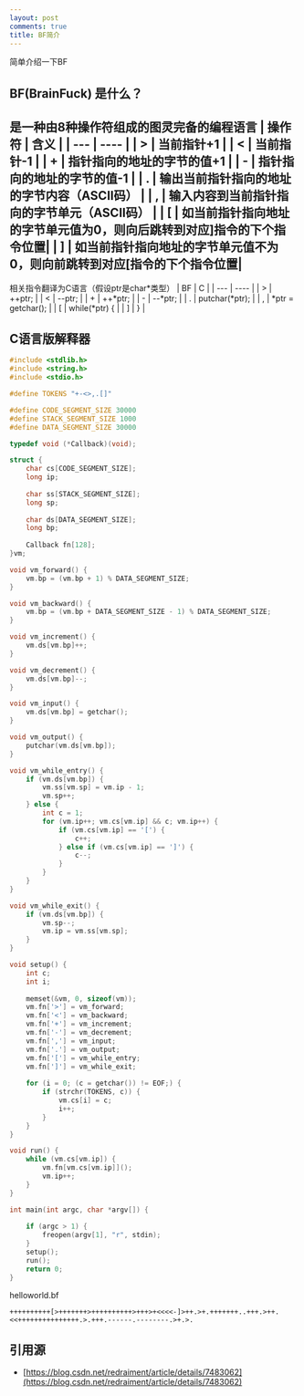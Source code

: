 ```yaml
---
layout: post
comments: true
title: BF简介
---
```


简单介绍一下BF

## BF(BrainFuck) 是什么？
是一种由8种操作符组成的图灵完备的编程语言
| 操作符 | 含义                   |
| ---   | ----                |
| >     | 当前指针+1             | 
| <     | 当前指针-1             |
| +     | 指针指向的地址的字节的值+1 |
| -     | 指针指向的地址的字节的值-1      |
| .     | 输出当前指针指向的地址的字节内容（ASCII码）  |
| ,     | 输入内容到当前指针指向的字节单元（ASCII码）      |
| [     | 如当前指针指向地址的字节单元值为0，则向后跳转到对应]指令的下个指令位置|
| ]     | 如当前指针指向地址的字节单元值不为0，则向前跳转到对应[指令的下个指令位置|
---
相关指令翻译为C语言（假设ptr是char*类型）
| BF    | C                   |
| ---   | ----                |
| >     | ++ptr;             | 
| <     | --ptr;             |
| +     | ++*ptr;           |
| -     | --*ptr;            |
| .     | putchar(*ptr);    |
| ,     | *ptr = getchar();  |
| [     | while(*ptr) {     |
| ]     | }                 |




## C语言版解释器
```c
#include <stdlib.h>
#include <string.h>
#include <stdio.h>

#define TOKENS "+-<>,.[]"

#define CODE_SEGMENT_SIZE 30000
#define STACK_SEGMENT_SIZE 1000
#define DATA_SEGMENT_SIZE 30000

typedef void (*Callback)(void);

struct {
    char cs[CODE_SEGMENT_SIZE];
    long ip;
    
    char ss[STACK_SEGMENT_SIZE];
    long sp;
    
    char ds[DATA_SEGMENT_SIZE];
    long bp;
    
    Callback fn[128];
}vm;

void vm_forward() {
    vm.bp = (vm.bp + 1) % DATA_SEGMENT_SIZE;
}

void vm_backward() {
    vm.bp = (vm.bp + DATA_SEGMENT_SIZE - 1) % DATA_SEGMENT_SIZE;
}

void vm_increment() {
    vm.ds[vm.bp]++;
}

void vm_decrement() {
    vm.ds[vm.bp]--;
}

void vm_input() {
    vm.ds[vm.bp] = getchar();
}

void vm_output() {
    putchar(vm.ds[vm.bp]);
}

void vm_while_entry() {
    if (vm.ds[vm.bp]) {
        vm.ss[vm.sp] = vm.ip - 1;
        vm.sp++;
    } else {
        int c = 1;
        for (vm.ip++; vm.cs[vm.ip] && c; vm.ip++) {
            if (vm.cs[vm.ip] == '[') {
                c++;
            } else if (vm.cs[vm.ip] == ']') {
                c--;
            }
        }
    }
}

void vm_while_exit() {
    if (vm.ds[vm.bp]) {
        vm.sp--;
        vm.ip = vm.ss[vm.sp];
    }
}

void setup() {
    int c;
    int i;
    
    memset(&vm, 0, sizeof(vm));
    vm.fn['>'] = vm_forward;
    vm.fn['<'] = vm_backward;
    vm.fn['+'] = vm_increment;
    vm.fn['-'] = vm_decrement;
    vm.fn[','] = vm_input;
    vm.fn['.'] = vm_output;
    vm.fn['['] = vm_while_entry;
    vm.fn[']'] = vm_while_exit;
    
    for (i = 0; (c = getchar()) != EOF;) {
        if (strchr(TOKENS, c)) {
            vm.cs[i] = c;
            i++;
        }
    }
}

void run() {
    while (vm.cs[vm.ip]) {
        vm.fn[vm.cs[vm.ip]]();
        vm.ip++;
    }
}

int main(int argc, char *argv[]) {
    
    if (argc > 1) {
        freopen(argv[1], "r", stdin);
    }
    setup();
    run();
    return 0;
}

```
helloworld.bf
```
++++++++++[>+++++++>++++++++++>+++>+<<<<-]>++.>+.+++++++..+++.>++.<<+++++++++++++++.>.+++.------.--------.>+.>.
```

## 引用源
+ [https://blog.csdn.net/redraiment/article/details/7483062](https://blog.csdn.net/redraiment/article/details/7483062)
 
